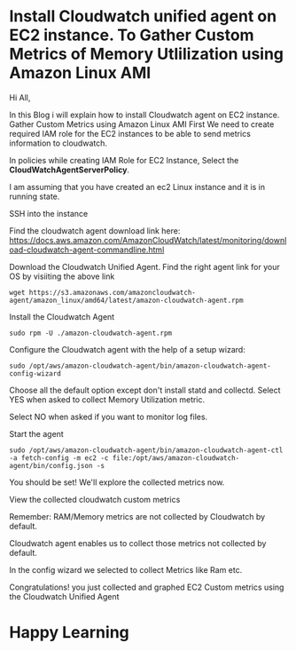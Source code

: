 # Install Cloudwatch unified agent on EC2 instance. To Gather Custom Metrics of Memory Utlilization using Amazon Linux AMI
Hi All,

In this Blog i will explain how to install Cloudwatch agent on EC2 instance. Gather Custom Metrics using Amazon Linux AMI
First We need to create required IAM role for the EC2 instances to be able to send metrics information to cloudwatch.

In policies while creating IAM Role for EC2 Instance, Select the **CloudWatchAgentServerPolicy**.

I am assuming that you have created an ec2 Linux instance and it is in running state.

SSH into the instance

Find the cloudwatch agent download link here: https://docs.aws.amazon.com/AmazonCloudWatch/latest/monitoring/download-cloudwatch-agent-commandline.html

Download the Cloudwatch Unified Agent. Find the right agent link for your OS by visiiting the above link

```
wget https://s3.amazonaws.com/amazoncloudwatch-agent/amazon_linux/amd64/latest/amazon-cloudwatch-agent.rpm
```
Install the Cloudwatch Agent

```
sudo rpm -U ./amazon-cloudwatch-agent.rpm
```

Configure the Cloudwatch agent with the help of a setup wizard:

```
sudo /opt/aws/amazon-cloudwatch-agent/bin/amazon-cloudwatch-agent-config-wizard
```

Choose all the default option except don't install statd and collectd. Select YES when asked to collect Memory Utilization metric. 

Select NO when asked if you want to monitor log files.

Start the agent

```
sudo /opt/aws/amazon-cloudwatch-agent/bin/amazon-cloudwatch-agent-ctl -a fetch-config -m ec2 -c file:/opt/aws/amazon-cloudwatch-agent/bin/config.json -s
```

You should be set! We'll explore the collected metrics now.

View the collected cloudwatch custom metrics

Remember: RAM/Memory metrics are not collected by Cloudwatch by default. 

Cloudwatch agent enables us to collect those metrics not collected by default.

In the config wizard we selected to collect Metrics like Ram etc.

Congratulations! you just collected and graphed EC2 Custom metrics using the Cloudwatch Unified Agent

# Happy Learning
